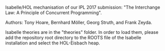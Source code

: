 Isabelle/HOL mechanisation of our IPL 2017 submission: "The Interchange Law: A Principle of Concurrent Programming".

Authors: Tony Hoare, Bernhard Möller, Georg Struth, and Frank Zeyda.

Isabelle theories are in the "theories" folder. In order to load them, please add the repository root directory to the ROOTS file of the Isabelle installation and select the HOL-Eisbach heap.
